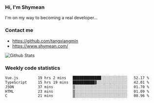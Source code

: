 ### Hi, I'm Shymean

I'm on my way to becoming a real developer...

### Contact me

- <https://github.com/tangxiangmin>
- <https://www.shymean.com/>

![Github Stats](https://github-readme-stats.vercel.app/api?username=tangxiangmin&show_icons=true&theme=dark)


###  Weekly code statistics

<!--START_SECTION:waka-->

```txt
Vue.js         19 hrs 2 mins   █████████████░░░░░░░░░░░░   52.17 %
TypeScript     15 hrs 19 mins  ██████████▓░░░░░░░░░░░░░░   42.01 %
JSON           37 mins         ▒░░░░░░░░░░░░░░░░░░░░░░░░   01.70 %
HTML           23 mins         ▒░░░░░░░░░░░░░░░░░░░░░░░░   01.09 %
C              21 mins         ▒░░░░░░░░░░░░░░░░░░░░░░░░   00.96 %
```

<!--END_SECTION:waka-->